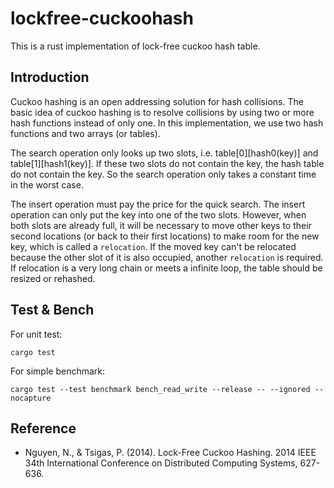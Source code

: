 # lockfree-cuckoohash

This is a rust implementation of lock-free cuckoo hash table.

## Introduction
Cuckoo hashing is an open addressing solution for hash collisions. The basic idea of cuckoo hashing is to resolve collisions by using two or more hash functions instead of only one. In this implementation, we use two hash functions and two arrays (or tables).

The search operation only looks up two slots, i.e. table[0][hash0(key)] and table[1][hash1(key)]. If these two slots do not contain the key, the hash table do not contain the key. So the search operation only takes a constant time in the worst case.

The insert operation must pay the price for the quick search. The insert operation can only put the key into one of the two slots. However, when both slots are already full, it will be necessary to move other keys to their second locations (or back to their first locations) to make room for the new key, which is called a `relocation`. If the moved key can't be relocated because the other slot of it is also occupied, another `relocation` is required. If relocation is a very long chain or meets a infinite loop, the table should be resized or rehashed.

## Test & Bench
For unit test:
```
cargo test
```
For simple benchmark:
```
cargo test --test benchmark bench_read_write --release -- --ignored --nocapture
```


## Reference
* Nguyen, N., & Tsigas, P. (2014). Lock-Free Cuckoo Hashing. 2014 IEEE 34th International Conference on Distributed Computing Systems, 627-636.

